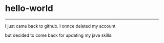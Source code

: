 # hello-world
----
I just came back to github. I onnce deleted my account

but decided to come back for updating my java skills.
